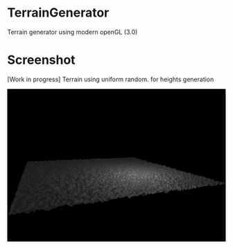 # TerrainGenerator
Terrain generator using modern openGL (3.0)

# Screenshot

[Work in progress] Terrain using uniform random. for heights generation

![alt tag](https://raw.githubusercontent.com/tristanklempka/TerrainGenerator/master/media/uniform_terrain.png)


